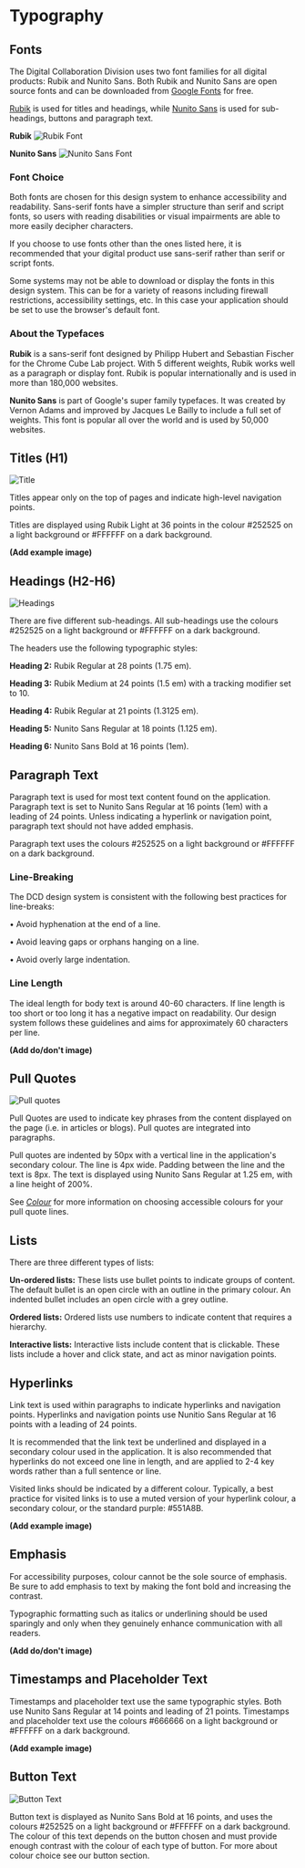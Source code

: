 # Typography

## Fonts

The Digital Collaboration Division uses two font families for all digital products: Rubik and Nunito Sans. Both Rubik and Nunito Sans are open source fonts and can be downloaded from [Google Fonts](https://fonts.google.com/) for free.

[Rubik](https://fonts.google.com/specimen/Rubik) is used for titles and headings, while [Nunito Sans](https://fonts.google.com/specimen/Nunito+Sans) is used for sub-headings, buttons and paragraph text.

**Rubik**
![Rubik Font](https://github.com/gctools-outilsgc/design-system/blob/master/documentation/examples/Rubik_image.PNG)

**Nunito Sans**
![Nunito Sans Font](https://github.com/gctools-outilsgc/design-system/blob/master/documentation/examples/Nunito%20Sans_font.PNG)

### Font Choice

Both fonts are chosen for this design system to enhance accessibility and readability. Sans-serif fonts have a simpler structure than serif and script fonts, so users with reading disabilities or visual impairments are able to more easily decipher characters.

If you choose to use fonts other than the ones listed here, it is recommended that your digital product use sans-serif rather than serif or script fonts.

Some systems may not be able to download or display the fonts in this design system. This can be for a variety of reasons including firewall restrictions, accessibility settings, etc. In this case your application should be set to use the browser's default font.

### About the Typefaces

**Rubik** is a sans-serif font designed by Philipp Hubert and Sebastian Fischer for the Chrome Cube Lab project. With 5 different weights, Rubik works well as a paragraph or display font. Rubik is popular internationally and is used in more than 180,000 websites.

**Nunito Sans** is part of Google's super family typefaces. It was created by Vernon Adams and improved by Jacques Le Bailly to include a full set of weights. This font is popular all over the world and is used by 50,000 websites.

## Titles \(H1\)

![Title](https://github.com/gctools-outilsgc/design-system/blob/master/documentation/examples/title.png)

Titles appear only on the top of pages and indicate high-level navigation points.

Titles are displayed using Rubik Light at 36 points in the colour \#252525 on a light background or \#FFFFFF on a dark background.

**\(Add example image\)**

## Headings \(H2-H6\)

![Headings](https://github.com/gctools-outilsgc/design-system/blob/master/documentation/examples/headings.png)

There are five different sub-headings. All sub-headings use the colours \#252525 on a light background or \#FFFFFF on a dark background.

The headers use the following typographic styles:

**Heading 2:** Rubik Regular at 28 points \(1.75 em\). 

**Heading 3:** Rubik Medium at 24 points \(1.5 em\) with a tracking modifier set to 10.

**Heading 4:** Rubik Regular at 21 points \(1.3125 em\).

**Heading 5:** Nunito Sans Regular at 18 points \(1.125 em\).

**Heading 6:** Nunito Sans Bold at 16 points \(1em\).

## Paragraph Text

Paragraph text is used for most text content found on the application. Paragraph text is set to Nunito Sans Regular at 16 points \(1em\) with a leading of 24 points. Unless indicating a hyperlink or navigation point, paragraph text should not have added emphasis.

Paragraph text uses the colours \#252525 on a light background or \#FFFFFF on a dark background.


### Line-Breaking

The DCD design system is consistent with the following best practices for line-breaks:

• Avoid hyphenation at the end of a line.

• Avoid leaving gaps or orphans hanging on a line.

• Avoid overly large indentation.

### Line Length

The ideal length for body text is around 40-60 characters. If line length is too short or too long it has a negative impact on readability. Our design system follows these guidelines and aims for approximately 60 characters per line.

**\(Add do/don't image\)**

## Pull Quotes

![Pull quotes ](https://github.com/gctools-outilsgc/design-system/blob/master/documentation/examples/pull%20quote.png)

Pull Quotes are used to indicate key phrases from the content displayed on the page \(i.e. in articles or blogs\). Pull quotes are integrated into paragraphs.

Pull quotes are indented by 50px with a vertical line in the application's secondary colour. The line is 4px wide. Padding between the line and the text is 8px. The text is displayed using Nunito Sans Regular at 1.25 em, with a line height of 200%.


See [_Colour_](colour.md) for more information on choosing accessible colours for your pull quote lines.

## Lists

There are three different types of lists:

**Un-ordered lists:** These lists use bullet points to indicate groups of content. The default bullet is an open circle with an outline in the primary colour. An indented bullet includes an open circle with a grey outline.

**Ordered lists:** Ordered lists use numbers to indicate content that requires a hierarchy.

**Interactive lists:** Interactive lists include content that is clickable. These lists include a hover and click state, and act as minor navigation points.

## Hyperlinks

Link text is used within paragraphs to indicate hyperlinks and navigation points. Hyperlinks and navigation points use Nunitio Sans Regular at 16 points with a leading of 24 points.

It is recommended that the link text be underlined and displayed in a secondary colour used in the application. It is also recommended that hyperlinks do not exceed one line in length, and are applied to 2-4 key words rather than a full sentence or line.

Visited links should be indicated by a different colour. Typically, a best practice for visited links is to use a muted version of your hyperlink colour, a secondary colour, or the standard purple: \#551A8B.

**\(Add example image\)** 

## Emphasis

For accessibility purposes, colour cannot be the sole source of emphasis. Be sure to add emphasis to text by making the font bold and increasing the contrast.

Typographic formatting such as italics or underlining should be used sparingly and only when they genuinely enhance communication with all readers.

**\(Add do/don't image\)**

## Timestamps and Placeholder Text

Timestamps and placeholder text use the same typographic styles. Both use Nunito Sans Regular at 14 points and leading of 21 points. Timestamps and placeholder text use the colours \#666666 on a light background or \#FFFFFF on a dark background.

**\(Add example image\)**

## Button Text

![Button Text](https://github.com/gctools-outilsgc/design-system/blob/master/documentation/examples/button%20states.png)

Button text is displayed as Nunito Sans Bold at 16 points, and uses the colours \#252525 on a light background or \#FFFFFF on a dark background. The colour of this text depends on the button chosen and must provide enough contrast with the colour of each type of button. For more about colour choice see our button section.



